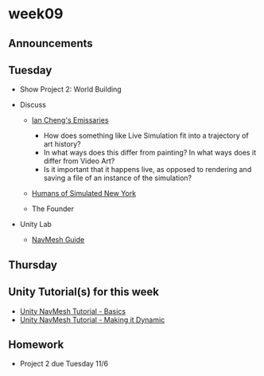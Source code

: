 # week09

## Announcements

## Tuesday

+ Show Project 2: World Building

+ Discuss
	+ [Ian Cheng's Emissaries](https://www.youtube.com/watch?v=TO6Luilc4Bo)
		+ How does something like Live Simulation fit into a trajectory of art history?
		+ In what ways does this differ from painting? In what ways does it differ from Video Art?
		+ Is it important that it happens live, as opposed to rendering and saving a file of an instance of the simulation?

	+ [Humans of Simulated New York](https://spaceandtim.es/projects/hosny/)
	+ The Founder

+ Unity Lab
	+ [NavMesh Guide](../learning-modules/navmesh)

## Thursday



## Unity Tutorial(s) for this week

+ [Unity NavMesh Tutorial - Basics](https://www.youtube.com/watch?v=CHV1ymlw-P8)
+ [Unity NavMesh Tutorial - Making it Dynamic](https://www.youtube.com/watch?v=FkLJ45Pt-mY)

## Homework

+ Project 2 due Tuesday 11/6
